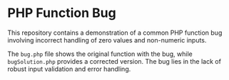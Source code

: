 # PHP Function Bug

This repository contains a demonstration of a common PHP function bug involving incorrect handling of zero values and non-numeric inputs.

The `bug.php` file shows the original function with the bug, while `bugSolution.php` provides a corrected version.  The bug lies in the lack of robust input validation and error handling.